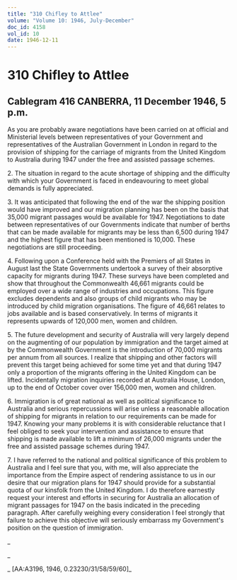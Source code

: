 ```yaml
---
title: "310 Chifley to Attlee"
volume: "Volume 10: 1946, July-December"
doc_id: 4158
vol_id: 10
date: 1946-12-11
---
```


# 310 Chifley to Attlee

## Cablegram 416 CANBERRA, 11 December 1946, 5 p.m.

As you are probably aware negotiations have been carried on at official and Ministerial levels between representatives of your Government and representatives of the Australian Government in London in regard to the provision of shipping for the carriage of migrants from the United Kingdom to Australia during 1947 under the free and assisted passage schemes.

2\. The situation in regard to the acute shortage of shipping and the difficulty with which your Government is faced in endeavouring to meet global demands is fully appreciated.

3\. It was anticipated that following the end of the war the shipping position would have improved and our migration planning has been on the basis that 35,000 migrant passages would be available for 1947. Negotiations to date between representatives of our Governments indicate that number of berths that can be made available for migrants may be less than 6,500 during 1947 and the highest figure that has been mentioned is 10,000. These negotiations are still proceeding.

4\. Following upon a Conference held with the Premiers of all States in August last the State Governments undertook a survey of their absorptive capacity for migrants during 1947. These surveys have been completed and show that throughout the Commonwealth 46,661 migrants could be employed over a wide range of industries and occupations. This figure excludes dependents and also groups of child migrants who may be introduced by child migration organisations. The figure of 46,661 relates to jobs available and is based conservatively. In terms of migrants it represents upwards of 120,000 men, women and children.

5\. The future development and security of Australia will very largely depend on the augmenting of our population by immigration and the target aimed at by the Commonwealth Government is the introduction of 70,000 migrants per annum from all sources. I realize that shipping and other factors will prevent this target being achieved for some time yet and that during 1947 only a proportion of the migrants offering in the United Kingdom can be lifted. Incidentally migration inquiries recorded at Australia House, London, up to the end of October cover over 156,000 men, women and children.

6\. Immigration is of great national as well as political significance to Australia and serious repercussions will arise unless a reasonable allocation of shipping for migrants in relation to our requirements can be made for 1947. Knowing your many problems it is with considerable reluctance that I feel obliged to seek your intervention and assistance to ensure that shipping is made available to lift a minimum of 26,000 migrants under the free and assisted passage schemes during 1947.

7\. I have referred to the national and political significance of this problem to Australia and I feel sure that you, with me, will also appreciate the importance from the Empire aspect of rendering assistance to us in our desire that our migration plans for 1947 should provide for a substantial quota of our kinsfolk from the United Kingdom. I do therefore earnestly request your interest and efforts in securing for Australia an allocation of migrant passages for 1947 on the basis indicated in the preceding paragraph. After carefully weighing every consideration I feel strongly that failure to achieve this objective will seriously embarrass my Government's position on the question of immigration.

_

_

_ [AA:A3196, 1946, 0.23230/31/58/59/60]_
